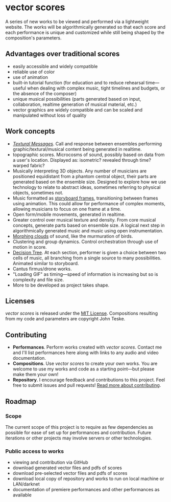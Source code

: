 # vector scores

A series of new works to be viewed and performed via a lightweight website. The works will be algorithmically generated so that each score and each performance is unique and customized while still being shaped by the composition's parameters.

## Advantages over traditional scores
- easily accessible and widely compatible
- reliable use of color
- use of animation
- built-in tutorial function
(for education and to reduce rehearsal time—useful when dealing with complex music, tight timelines and budgets, or the absence of the composer)
- unique musical possibilities (parts generated based on input, collaboration, realtime generation of musical material, etc.)
- vector graphics are widely compatible and can be scaled and manipulated without loss of quality


<!--
## Performances
- list performances here or link to appropriate page
- accept performance submissions. dates, audio, video documentation
-->


## Work concepts
- [*Textural Messages*]. Call and response between ensembles performing graphic/textural/musical content being generated in realtime.
- topographic scores. Microcosms of sound, possibly based on data from a user's location. Displayed as: isometric? revealed through time? warped fabric?
- Musically interpreting 3D objects. Any number of musicians are positioned equidistant from a phantom central object, their parts are generated based on the ensemble size. Designed to explore how we use technology to relate to abstract ideas, sometimes referring to physical objects, sometimes not.
- Music formatted as [storyboard frames], transitioning between frames using animation. This could allow for performance of complex moments, allowing musicians to focus on one frame at a time.
- Open form/mobile movements, generated in realtime.
- Greater control over musical texture and density. From core musical concepts, generate parts based on ensemble size. A logical next step in algorithmically generated music and music using open instrumentation.
- [Morphing clouds] of sound, like the murmuration of birds.
- Clustering and group dynamics. Control orchestration through use of motion in score.
- [Decision Tree]. At each section, performer is given a choice between two cells of music, all branching from a single source to many possibilities. Animated similar to storyboard.
- Cantus firmus/drone works.
- "Loading GIF" as timing—speed of information is increasing but so is complexity and file size.
- More to be developed as project takes shape.


## Licenses
*vector scores* is released under the [MIT License](http://opensource.org/licenses/MIT). Compositions resulting from my code and parameters are copyright John Teske.


## Contributing
- **Performances**. Perform works created with *vector scores*. Contact me and I'll list performances here along with links to any audio and video documentation.
- **Compositions**. Use *vector scores* to create your own works. You are welcome to use my works and code as a starting point—but please make them your own!
- **Repository**. I encourage feedback and contributions to this project. Feel free to submit issues and pull requests! [Read more about contributing](https://github.com/johnteske/vectorscores/blob/gh-pages/CONTRIBUTING.md).


## Roadmap

### Scope
The current scope of this project is to require as few dependencies as possible for ease of set up for performances and contribution. Future iterations or other projects may involve servers or other technologies.

### Public access to works
- viewing and contribution via GitHub
- download generated vector files and pdfs of scores
- download pre-selected vector files and pdfs of scores
- download local copy of repository and works to run on local machine or LAN/darknet
- documentation of premiere performances and other performances as available

<!--
shareable links. option to include parameters (with query string?)
-->

[*Textural Messages*]: http://vectorscor.es/projects/Textural-Messages/
[storyboard frames]: http://vectorscor.es/projects/storyboard/
[Morphing clouds]: http://vectorscor.es/projects/glob/
[Decision Tree]: http://vectorscor.es/projects/decision-tree/
